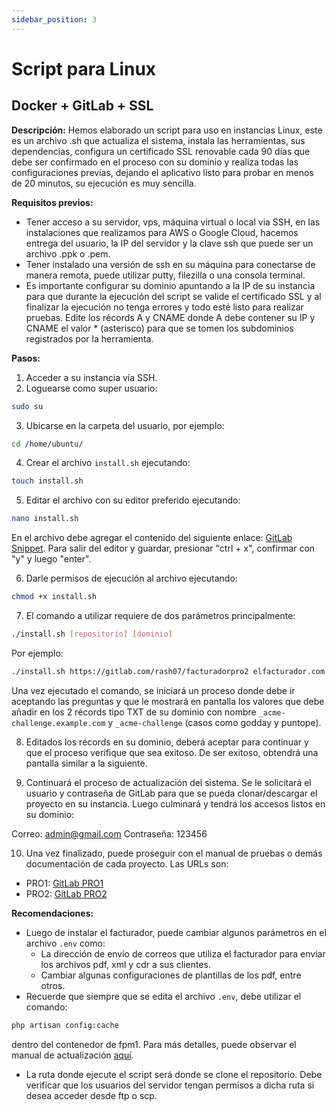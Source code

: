 ```yaml
---
sidebar_position: 3
---
```


# Script para Linux
## Docker + GitLab + SSL

**Descripción:**
Hemos elaborado un script para uso en instancias Linux, este es un archivo .sh que actualiza el sistema, instala las herramientas, sus dependencias, configura un certificado SSL renovable cada 90 días que debe ser confirmado en el proceso con su dominio y realiza todas las configuraciones previas, dejando el aplicativo listo para probar en menos de 20 minutos, su ejecución es muy sencilla.

**Requisitos previos:**
- Tener acceso a su servidor, vps, máquina virtual o local via SSH, en las instalaciones que realizamos para AWS o Google Cloud, hacemos entrega del usuario, la IP del servidor y la clave ssh que puede ser un archivo .ppk o .pem.
- Tener instalado una versión de ssh en su máquina para conectarse de manera remota, puede utilizar putty, filezilla o una consola terminal.
- Es importante configurar su dominio apuntando a la IP de su instancia para que durante la ejecución del script se valide el certificado SSL y al finalizar la ejecución no tenga errores y todo esté listo para realizar pruebas. Edite los récords A y CNAME donde A debe contener su IP y CNAME el valor * (asterisco) para que se tomen los subdominios registrados por la herramienta.

**Pasos:**
1. Acceder a su instancia vía SSH.
2. Loguearse como super usuario:
```bash
sudo su
```
3. Ubicarse en la carpeta del usuario, por ejemplo:
```bash
cd /home/ubuntu/
```
4. Crear el archivo `install.sh` ejecutando:
```bash
touch install.sh
```

5. Editar el archivo con su editor preferido ejecutando:
```bash
nano install.sh
``` 
En el archivo debe agregar el contenido del siguiente enlace: [GitLab Snippet](https://gitlab.com/snippets/1852652). Para salir del editor y guardar, presionar "ctrl + x", confirmar con "y" y luego "enter".

6. Darle permisos de ejecución al archivo ejecutando:
```bash
chmod +x install.sh
```

7. El comando a utilizar requiere de dos parámetros principalmente:
```bash
./install.sh [repositorio] [dominio]
```
Por ejemplo:
```bash
./install.sh https://gitlab.com/rash07/facturadorpro2 elfacturador.com
```
Una vez ejecutado el comando, se iniciará un proceso donde debe ir aceptando las preguntas y que le mostrará en pantalla los valores que debe añadir en los 2 récords tipo TXT de su dominio con nombre `_acme-challenge.example.com` y `_acme-challenge` (casos como godday y puntope).

8. Editados los récords en su dominio, deberá aceptar para continuar y que el proceso verifique que sea exitoso. De ser exitoso, obtendrá una pantalla similar a la siguiente.

9. Continuará el proceso de actualización del sistema. Se le solicitará el usuario y contraseña de GitLab para que se pueda clonar/descargar el proyecto en su instancia. Luego culminará y tendrá los accesos listos en su dominio:

Correo: admin@gmail.com
Contraseña: 123456

10. Una vez finalizado, puede proseguir con el manual de pruebas o demás documentación de cada proyecto. Las URLs son:

   - PRO1: [GitLab PRO1](https://gitlab.com/rash07/facturadorpro1)
   - PRO2: [GitLab PRO2](https://gitlab.com/rash07/facturadorpro2)

**Recomendaciones:**
- Luego de instalar el facturador, puede cambiar algunos parámetros en el archivo `.env` como:
  - La dirección de envío de correos que utiliza el facturador para enviar los archivos pdf, xml y cdr a sus clientes.
  - Cambiar algunas configuraciones de plantillas de los pdf, entre otros.
- Recuerde que siempre que se edita el archivo `.env`, debe utilizar el comando:
```bash
php artisan config:cache
```
dentro del contenedor de fpm1. Para más detalles, puede observar el manual de actualización [aquí](ruta/manual-actualizacion).
- La ruta donde ejecute el script será donde se clone el repositorio. Debe verificar que los usuarios del servidor tengan permisos a dicha ruta si desea acceder desde ftp o scp.
